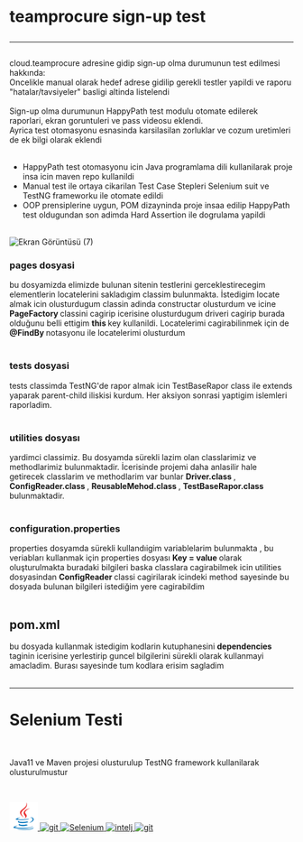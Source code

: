 # teamprocure sign-up test<hr/>

cloud.teamprocure adresine gidip sign-up olma durumunun test edilmesi hakkında:<br>
Oncelikle manual olarak hedef adrese gidilip gerekli testler yapildi ve raporu "hatalar/tavsiyeler" basligi altinda listelendi<br><br>
Sign-up olma durumunun HappyPath test modulu otomate edilerek raporlari, ekran goruntuleri ve pass videosu eklendi.<br>
Ayrica test otomasyonu esnasinda karsilasilan zorluklar ve cozum uretimleri de ek bilgi olarak eklendi<br><br>

* HappyPath test otomasyonu icin Java programlama dili kullanilarak proje insa icin maven repo kullanildi<br>
* Manual test ile ortaya cikarilan Test Case Stepleri Selenium suit ve TestNG frameworku ile otomate edildi<br>
* OOP prensiplerine uygun, POM dizayninda proje insaa edilip HappyPath test oldugundan son adimda Hard Assertion ile dogrulama yapildi<br><br>

![Ekran Görüntüsü (7)](https://user-images.githubusercontent.com/100091154/217390902-10a0ac66-10b3-4c91-9f17-5e6355722ed8.png)


### pages dosyasi <br/>
bu dosyamizda elimizde bulunan sitenin testlerini gerceklestirecegim elementlerin locatelerini sakladıgim classim bulunmakta.
İstedigim locate almak icin olusturdugum classin adinda constructar olusturdum ve icine <b> PageFactory </b> classini cagirip
icerisine olusturdugum driveri cagirip burada olduğunu belli ettigim <b> this </b> key kullanildi. Locatelerimi cagirabilinmek için de <b> @FindBy </b> notasyonu ile locatelerimi olusturdum<br><br>

### tests dosyasi <br/>
tests classimda TestNG'de rapor almak icin TestBaseRapor class ile extends yaparak parent-child iliskisi kurdum. Her aksiyon sonrasi yaptigim islemleri raporladim.<br><br>

### utilities dosyası <br/>
yardimci classimiz. Bu dosyamda sürekli lazim olan classlarimiz ve methodlarimiz bulunmaktadir. İcerisinde  projemi daha anlasilir hale getirecek classlarim ve methodlarim var bunlar
<b> Driver.class </b> , <b> ConfigReader.class </b> , <b> ReusableMehod.class </b> , <b> TestBaseRapor.class </b> bulunmaktadir. <br><br>

### <b> configuration.properties </b>
properties dosyamda sürekli kullandıigim variablelarim bulunmakta , bu veriabları kullanmak için properties dosyası <b> Key  =  value </b> olarak oluşturulmakta buradaki bilgileri baska classlara cagirabilmek icin utilities dosyasindan
<b> ConfigReader </b> classi cagirilarak icindeki method sayesinde bu dosyada bulunan bilgileri istediğim yere cagirabildim<br><br>

## pom.xml
bu dosyada kullanmak istedigim kodlarin kutuphanesini  <b> dependencies </b> taginin icerisine yerlestirip guncel bilgilerini sürekli olarak kullanmayi amacladim. Burası sayesinde tum kodlara erisim sagladim<br><br>

<hr/>

# Selenium Testi

<br/>

Java11  ve Maven projesi olusturulup TestNG framework kullanilarak olusturulmustur

<br/>

<a href="https://www.java.com" target="_blank" rel="noreferrer"> <img src="https://raw.githubusercontent.com/devicons/devicon/master/icons/java/java-original.svg" alt="java" width="50" height="50"/> </a>
<a href="https://git-scm.com/" target="_blank" rel="noreferrer"> <img src="https://www.vectorlogo.zone/logos/git-scm/git-scm-icon.svg" alt="git" width="40" height="40"/> </a>
<a href="https://www.selenium.com" target="_blank" rel="noreferrer"> <img src="https://camo.githubusercontent.com/4b95df4d6ca7a01afc25d27159804dc5a7d0df41d8131aaf50c9f84847dfda21/68747470733a2f2f73656c656e69756d2e6465762f696d616765732f73656c656e69756d5f6c6f676f5f7371756172655f677265656e2e706e67" alt="Selenium" width="50" height="50"/> </a>
<a href="https://www.intelj.com" target="_blank" rel="noreferrer"> <img src="https://encrypted-tbn0.gstatic.com/images?q=tbn:ANd9GcQak-N8W03mK25slV1lwM80i0y1obRPPJOaLA&usqp=CAU" alt="intelj" width="80" height="40"/> </a>
<a href="https://www.maven.com" target="_blank" rel="noreferrer"> <img src="https://koraypeker.com/wp-content/uploads/2018/06/1_xsrKVt69q3JsZzLD-ldekQ.jpeg" alt="git" width="100" height="40"/> </a>
